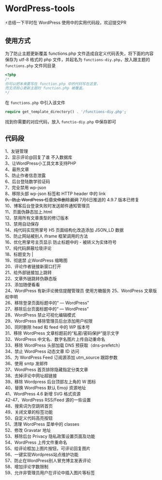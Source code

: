 # WordPress-tools

:zap:总结一下平时在 WordPress 使用中的实用代码段，欢迎提交PR

## 使用方式

为了防止主题更新覆盖 functions.php 文件造成自定义代码丢失，将下面的内容保存为 utf-8 格式的 php 文件，并起名为 `functions-diy.php`，放入跟主题的`functions.php` 文件同目录

```php
<?php
/*
你可以把本来要写在 function.php 中的代码写在这里，
而无须担心更新主题时 function.php 被覆盖。
*/

```

在 `functions.php` 中引入该文件

```php
require get_template_directory() . '/functions-diy.php';
```

找到你需要的对应代码，放入 `functio-diy.php` 中保存即可

## 代码段

1、友链管理  
2、显示评论@回复了谁 不入数据库  
3、让WordPress小工具文本支持PHP  
4、最热文章  
5、防止作者信息泄露  
6、后台登陆数学验证码  
7、完全禁用 wp-json  
8、移除头部 wp-json 标签和 HTTP header 中的 link  
<del> 9、防止 WordPress 任意文件删除漏洞</del>  7月6日推送的 4.9.7 版本已修复  
10、博客后台登录失败时发送邮件通知管理员  
11、页面伪静态加上.html  
12、禁用所有文章类型的修订版本  
13、禁用自动保存  
14、纯代码实现熊掌号 H5 页面结构化改造添加 JSON_LD 数据  
15、防止网站被别人 iframe 框架调用的方法  
16、优化熊掌号主页显示 防止标题中的 - 被转义为实体符号  
17、纯代码屏蔽垃圾评论  
18、标题变为 |  
19、彻底禁 止WordPress 缩略图  
20、评论作者链接新窗口打开  
21、给外部链接加上跳转  
22、文章外链跳转伪静态版  
23、添加随便看看  
24、WordPress 有新评论微信提醒管理员 使用方糖服务 
25、WordPress 文章版权申明  
26、移除登录页面标题中的“ — WordPress”  
27、移除后台页面标题中的“ — WordPress”  
28、WordPress 禁止可视化编辑模式  
29、WordPress 移除管理员后台添加用户权限  
30、同时删除 head 和 feed 中的 WP 版本号  
31、移除 WordPress 文章标题前的“私密/密码保护”提示文字  
32、WordPress 中文名、数字名图片上传自动重命名  
33、移除 WordPress 头部加载 DNS 预获取（dns-prefetch）  
34、禁止 WordPress 动态文章 ID 访问  
35、为 WordPress Feed 订阅源添加 utm_source 跟踪参数  
36、使用 smtp 发邮件  
37、WordPress 首页排除隐藏指定分类文章  
38、去掉评论中网址超链接  
39、移除 Wordpress 后台顶部左上角的 W 图标  
40、替换 WordPress 默认 Emoji 资源地址  
41、WordPress 4.6 新增 SVG 格式资源  
42-47、WordPress RSS/Feed 源的一些设置  
48、搜索词为空跳转首页  
49、关闭文章的标签功能  
50、自定义代码高亮按钮  
51、清理 WordPress 菜单中的 classes  
52、修改 Gravatar 地址  
53、移除后台 Privacy 隐私政策设置页面及功能  
54、WordPress 上传文件重命名  
55、给评论框加上图片按钮，可评论回复图片  
56、一键实现Wordpress站点维护功能  
57、防止在WordPress别人冒充博主发表评论  
58、增加评论字数限制  
59、允许非管理员用户在评论中插入图片等标签

